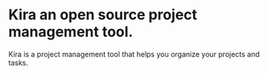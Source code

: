 # Kira an open source project management tool.
Kira is a project management tool that helps you organize your projects and tasks.

